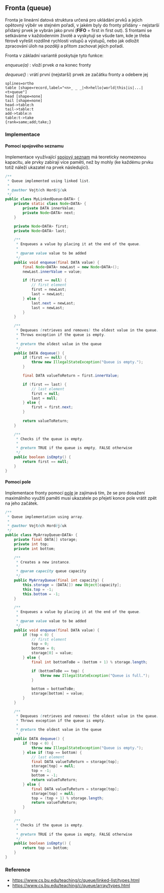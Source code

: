 ## Fronta (queue)

Fronta je lineární datová struktura určená pro ukládání prvků a jejich opětovný výběr ve stejném pořadí, v jakém byly do fronty přidány - nejstarší přidaný prvek je vybrán jako první (**FIFO** = first in first out). S frontami se setkáváme v každodenním životě a vyskytují se všude tam, kde je třeba férově vyřešit rozdílné rychlosti vstupů a výstupů, nebo jak odložit zpracování úloh na později a přitom zachovat jejich pořadí.

Fronta v základní variantě poskytuje tyto funkce:

*enqueue(a)*
: vloží prvek *a* na konec fronty

*dequeue()*
: vrátí první (nejstarší) prvek ze začátku fronty a odebere jej

```dot:digraph
splines=ortho
table [shape=record,label="<n>_ _ _|<h>hello|world|this|is|...|<t>queue"]
head [shape=none]
tail [shape=none]
head->table:h
tail->table:t
add->table:n
table:t->take
{rank=same;add;take;}
```

### Implementace

#### Pomocí spojového seznamu

Implementace využívající [spojový seznam](wiki/datova-struktura-seznam) má teoreticky neomezenou kapacitu, ale prvky zabírají více paměti, než by mohly (ke každému prvku totiž náleží ukazatel na prvek následující).

```java
/**
 * Queue implemented using linked list.
 *
 * @author Vojtěch Hordějčuk
 */
public class MyLinkedQueue<DATA> {
    private static class Node<DATA> {
        private DATA innerValue;
        private Node<DATA> next;
    }

    private Node<DATA> first;
    private Node<DATA> last;

    /**
     * Enqueues a value by placing it at the end of the queue.
     *
     * @param value value to be added
     */
    public void enqueue(final DATA value) {
        final Node<DATA> newLast = new Node<DATA>();
        newLast.innerValue = value;

        if (first == null) {
            // first element
            first = newLast;
            last = newLast;
        } else {
            last.next = newLast;
            last = newLast;
        }
    }

    /**
     * Dequeues (retrieves and removes) the oldest value in the queue.
     * Throws exception if the queue is empty.
     *
     * @return the oldest value in the queue
     */
    public DATA dequeue() {
        if (first == null) {
            throw new IllegalStateException("Queue is empty.");
        }

        final DATA valueToReturn = first.innerValue;

        if (first == last) {
            // last element
            first = null;
            last = null;
        } else {
            first = first.next;
        }
        
        return valueToReturn;
    }

    /**
     * Checks if the queue is empty.
     *
     * @return TRUE if the queue is empty, FALSE otherwise
     */
    public boolean isEmpty() {
        return first == null;
    }
}
```

#### Pomocí pole

Implementace fronty pomocí [pole](wiki/datova-struktura-pole) je zajímavá tím, že se pro dosažení maximálního využití paměti musí ukazatele po přejetí konce pole vrátit zpět na jeho začátek.

```java
/**
 * Queue implementation using array.
 *
 * @author Vojtěch Hordějčuk
 */
public class MyArrayQueue<DATA> {
    private final DATA[] storage;
    private int top;
    private int bottom;

    /**
     * Creates a new instance.
     *
     * @param capacity queue capacity
     */
    public MyArrayQueue(final int capacity) {
        this.storage = (DATA[]) new Object[capacity];
        this.top = -1;
        this.bottom = -1;
    }

    /**
     * Enqueues a value by placing it at the end of the queue.
     *
     * @param value value to be added
     */
    public void enqueue(final DATA value) {
        if (top < 0) {
            // first element
            top = 0;
            bottom = 0;
            storage[0] = value;
        } else {
            final int bottomToBe = (bottom + 1) % storage.length;

            if (bottomToBe == top) {
                throw new IllegalStateException("Queue is full.");
            }

            bottom = bottomToBe;
            storage[bottom] = value;
        }
    }

    /**
     * Dequeues (retrieves and removes) the oldest value in the queue.
     * Throws exception if the queue is empty.
     *
     * @return the oldest value in the queue
     */
    public DATA dequeue() {
        if (top < 0) {
            throw new IllegalStateException("Queue is empty.");
        } else if (top == bottom) {
            // last element
            final DATA valueTuReturn = storage[top];
            storage[top] = null;
            top = -1;
            bottom = -1;
            return valueTuReturn;
        } else {
            final DATA valueTuReturn = storage[top];
            storage[top] = null;
            top = (top + 1) % storage.length;
            return valueTuReturn;
        }
    }

    /**
     * Checks if the queue is empty.
     *
     * @return TRUE if the queue is empty, FALSE otherwise
     */
    public boolean isEmpty() {
        return top == bottom;
    }
}
```

### Reference

- https://www.cs.bu.edu/teaching/c/queue/linked-list/types.html
- https://www.cs.bu.edu/teaching/c/queue/array/types.html